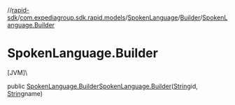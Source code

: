 //[rapid-sdk](../../../../index.md)/[com.expediagroup.sdk.rapid.models](../../index.md)/[SpokenLanguage](../index.md)/[Builder](index.md)/[SpokenLanguage.Builder](-spoken-language.-builder.md)

# SpokenLanguage.Builder

[JVM]\

public [SpokenLanguage.Builder](index.md)[SpokenLanguage.Builder](-spoken-language.-builder.md)([String](https://docs.oracle.com/javase/8/docs/api/java/lang/String.html)id, [String](https://docs.oracle.com/javase/8/docs/api/java/lang/String.html)name)
